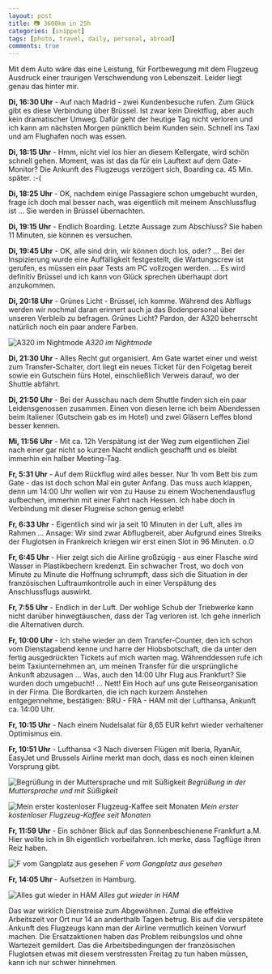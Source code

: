 ```yaml
---
layout: post
title: 📷 3600km in 25h
categories: [snippet]
tags: [photo, travel, daily, personal, abroad] 
comments: true
---
```


Mit dem Auto wäre das eine Leistung, für Fortbewegung mit dem Flugzeug Ausdruck einer traurigen Verschwendung von Lebenszeit. Leider liegt genau das hinter mir.

**Di, 16:30 Uhr** - Auf nach Madrid - zwei Kundenbesuche rufen. Zum Glück gibt es diese Verbindung über Brüssel. Ist zwar kein Direktflug, aber auch kein dramatischer Umweg. Dafür geht der heutige Tag nicht verloren und ich kann am nächsten Morgen pünktlich beim Kunden sein. Schnell ins Taxi und am Flughafen noch was essen.

**Di, 18:15 Uhr** - Hmm, nicht viel los hier an diesem Kellergate, wird schön schnell gehen. Moment, was ist das da für ein Lauftext auf dem Gate-Monitor? Die Ankunft des Flugzeugs verzögert sich, Boarding ca. 45 Min. später. :-(

**Di, 18:25 Uhr** - OK, nachdem einige Passagiere schon umgebucht wurden, frage ich doch mal besser nach, was eigentlich mit meinem Anschlussflug ist … Sie werden in Brüssel übernachten.

**Di, 19:15 Uhr** - Endlich Boarding. Letzte Aussage zum Abschluss? Sie haben 11 Minuten, sie können es versuchen. 

**Di, 19:45 Uhr** - OK, alle sind drin, wir können doch los, oder? … Bei der Inspizierung wurde eine Auffälligkeit festgestellt, die Wartungscrew ist gerufen, es müssen ein paar Tests am PC vollzogen werden. ... Es wird definitiv Brüssel und ich kann von Glück sprechen überhaupt dort anzukommen.

**Di, 20:18 Uhr** - Grünes Licht - Brüssel, ich komme. Während des Abflugs werden wir nochmal daran erinnert auch ja das Bodenpersonal über unseren Verbleib zu befragen. Grünes Licht? Pardon, der A320 beherrscht natürlich noch ein paar andere Farben.

![A320 im Nightmode](https://lh3.googleusercontent.com/ICfbNvlz9fX1dxuk1fRsoPxd9FxYOX9BHLxHQyIfeziX110GaAFu7ZmStpuPkbGKjOcJg6PueAnkk4XmNl0e2rnWG9B0SF1dRjwXS7N1YLNok7zJ8M03nIqfkd1GLR63kF74ZOM)
_A320 im Nightmode_

**Di, 21:30 Uhr** - Alles Recht gut organisiert. Am Gate wartet einer und weist zum Transfer-Schalter, dort liegt ein neues Ticket für den Folgetag bereit sowie ein Gutschein fürs Hotel, einschließlich Verweis darauf, wo der Shuttle abfährt. 

**Di, 21:50 Uhr** - Bei der Ausschau nach dem Shuttle finden sich ein paar Leidensgenossen zusammen. Einen von diesen lerne ich beim Abendessen beim Italiener (Gutschein gab es im Hotel) und zwei Gläsern Leffes blond besser kennen.

**Mi, 11:56 Uhr** - Mit ca. 12h Verspätung ist der Weg zum eigentlichen Ziel nach einer gar nicht so kurzen Nacht endlich geschafft und es bleibt immerhin ein halber Meeting-Tag.

**Fr, 5:31 Uhr** - Auf dem Rückflug wird alles besser. Nur 1h vom Bett bis zum Gate - das ist doch schon Mal ein guter Anfang. Das muss auch klappen, denn um 14:00 Uhr wollen wir von zu Hause zu einem Wochenendausflug aufbechen, immerhin mit einer Fahrt nach Hessen. Ich habe doch in Verbindung mit dieser Flugreise schon genug erlebt!

**Fr, 6:33 Uhr** - Eigentlich sind wir ja seit 10 Minuten in der Luft, alles im Rahmen … Ansage: Wir sind zwar Abflugbereit, aber Aufgrund eines Streiks der Fluglotsen in Frankreich kriegen wir erst einen Slot in 96 Minuten. o.O 

**Fr, 6:45 Uhr** - Hier zeigt sich die Airline großzügig - aus einer Flasche wird Wasser in Plastikbechern kredenzt. Ein schwacher Trost, wo doch von Minute zu Minute die Hoffnung schrumpft, dass sich die Situation in der französischen Luftraumkontrolle auch in einer Verspätung des Anschlussflugs auswirkt.

**Fr, 7:55 Uhr** - Endlich in der Luft. Der wohlige Schub der Triebwerke kann nicht darüber hinwegtäuschen, dass der Tag verloren ist. Ich gehe innerlich die Alternativen durch. 

**Fr, 10:00 Uhr** - Ich stehe wieder an dem Transfer-Counter, den ich schon vom Dienstagabend kenne und harre der Hiobsbotschaft, die da unter den fertig ausgedrückten Tickets auf mich warten mag. Währenddessen rufe ich beim Taxiunternehmen an, um meinen Transfer für die ursprüngliche Ankunft abzusagen … Was, auch den 14:00 Uhr Flug aus Frankfurt? Sie wurden doch umgebucht! ... Nett! Ein Hoch auf uns gute Reiseorganisation in der Firma. Die Bordkarten, die ich nach kurzem Anstehen entgegennehme, bestätigen: BRU - FRA - HAM mit der Lufthansa, Ankunft ca. 14:00 Uhr.

**Fr, 10:15 Uhr** - Nach einem Nudelsalat für 8,65 EUR kehrt wieder verhaltener Optimismus ein.

**Fr, 10:51 Uhr** - Lufthansa <3 Nach diversen Flügen mit Iberia, RyanAir, EasyJet und Brussels Airline merkt man doch, dass es noch einen kleinen Vorsprung gibt.

![Begrüßung in der Muttersprache und mit Süßigkeit](https://lh3.googleusercontent.com/d4X3ywaYHGFeyJbFbt8PvYw1OuTSSRc8d4fYDgbRCiYzM8ermVOh7xAQkcoJtQ88p5yP7B7AsNFEHy3SGuCo1vGkOJrLuPaRSktzlT0pdlDdgIK_kYc75tG15ND7WxzWcrcTxoc)
_Begrüßung in der Muttersprache und mit Süßigkeit_

![Mein erster kostenloser Flugzeug-Kaffee seit Monaten](https://lh3.googleusercontent.com/qmUWJ1oNjEKKQkvkH6FxT5_Et7T_mh-KQwO4APhDwuN4w7JJVpbLhA6ChtzmpvnIv-fjMqnNwkL5T8KnC1bRCAxbTxsqWWQcU72AYVokXDlL2NASKQwX0RlpzxHES6JXa6cl0W0)
_Mein erster kostenloser Flugzeug-Kaffee seit Monaten_

**Fr, 11:59 Uhr** - Ein schöner Blick auf das Sonnenbeschienene Frankfurt a.M. Hier wollte ich in 8h eigentlich vorbeifahren. Ich merke, dass Tagflüge ihren Reiz haben.

![F vom Gangplatz aus gesehen](https://lh3.googleusercontent.com/FESsWkuwPCovlS03beJI2HpJF4ql7jahfq--vuX8rfyna4DXFjxOlt5TozT04iu6lB8Ppy_oRQqiGQAtl9JqBP0d7U7NiQaqSXFv0ZIewiFKzHVqUY9JMH1P3lJuLxxTK2zp4D0)
_F vom Gangplatz aus gesehen_

**Fr, 14:05 Uhr** - Aufsetzen in Hamburg.

![Alles gut wieder in HAM](https://lh3.googleusercontent.com/BnkTjcGxb4Sc2vT-0IHT4Icpm79lR0NRfuW_q6xvrgNrOakQQMjhJej0u_poL7qlNgt8d60bVA3lDat68jJO--sjYixcbuR-sPq2j8SJhizjFAlSS7Svh3VtoaEP3eNpcFjtddU)
_Alles gut wieder in HAM_

Das war wirklich Dienstreise zum Abgewöhnen. Zumal die effektive Arbeitszeit vor Ort nur 14 an anderthalb Tagen betrug. Bis auf die verspätete Ankunft des Flugzeugs kann man der Airline vermutlich keinen Vorwurf machen. Die Ersatzaktionen haben das Problem reibungslos und ohne Wartezeit gemildert. Das die Arbeitsbedingungen der französischen Fluglotsen etwas mit diesem verstressten Freitag zu tun haben müssen, kann ich nur schwer hinnehmen.
